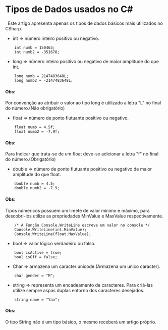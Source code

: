 # Tipos de Dados usados no C#

&nbsp; Este artigo apresenta apenas os tipos de dados básicos mais utilizados no CSharp.

* int => número inteiro positivo ou negativo.
```
    int numb = 150463;
    int numb2 = -351678;
```
* long => número inteiro positivo ou negativo de maior amplitude do que int.

```
    long numb = 2147483648L;
    long numb2 = -2147483648L;
```

#### Obs:

Por convenção ao atribuir o valor ao tipo long é utilizado a letra "L" no final do número.(Não obrigatório)

* float => número de ponto flutuante positivo ou negativo.

```
    float numb = 4.5f;
    float numb2 = -7.9f;
```

#### Obs:

Para Indicar que trata-se de um float deve-se adicionar a letra "f" no final do número.(Obrigatório)


* double => número de ponto flutuante positivo ou negativo de maior amplitude do que float.

```
    double numb = 4.5;
    double numb2 = -7.9;
```

#### Obs:

Tipos númericos possuem um limete de valor mínimo e máximo, para descobri-los utilize as propriedades MinValue e MaxValue respectivamente.

```
    /* A Função Console.WriteLine escreve um valor no console */
    Console.WriteLine(int.MinValue);
    Console.WriteLine(float.MaxValue);

```

* bool => valor lógico verdadeiro ou falso.

```
    bool isActive = true;
    bool isOff = false;
```

* Char => armazena um caracter unicode.(Armazena um unico caracter).

```
    char gender = "M";
```

* string => representa um encadeamento de caracteres. Para criá-las utilize sempre aspas duplas entorno dos caracteres desejados.

```
    string name = "Yan";
```

#### Obs:

O tipo String não é um tipo básico, o mesmo receberá um artigo próprio.
